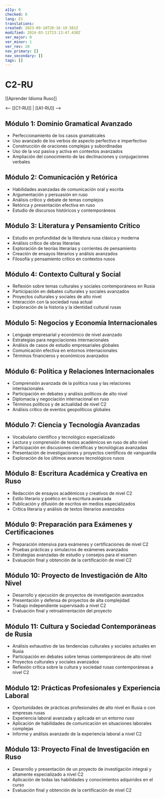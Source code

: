 ```yaml
---
a11y: 0
checked: 0
lang: ES
translations: 
created: 2023-09-18T20:16:19.581Z
modified: 2024-03-11T23:13:47.430Z
ver_major: 0
ver_minor: 1
ver_rev: 20
nav_primary: []
nav_secondary: []
tags: []
---
```

# C2-RU

[[Aprender Idioma Ruso]]

<-- [[C1-RU]] | [[A1-RU]] -->

## Módulo 1: Dominio Gramatical Avanzado

- Perfeccionamiento de los casos gramaticales
- Uso avanzado de los verbos de aspecto perfectivo e imperfectivo
- Construcción de oraciones complejas y subordinadas
- Uso de la voz pasiva y activa en contextos avanzados
- Ampliación del conocimiento de las declinaciones y conjugaciones verbales

## Módulo 2: Comunicación y Retórica

- Habilidades avanzadas de comunicación oral y escrita
- Argumentación y persuasión en ruso
- Análisis crítico y debate de temas complejos
- Retórica y presentación efectiva en ruso
- Estudio de discursos históricos y contemporáneos

## Módulo 3: Literatura y Pensamiento Crítico

- Estudio en profundidad de la literatura rusa clásica y moderna
- Análisis crítico de obras literarias
- Exploración de teorías literarias y corrientes de pensamiento
- Creación de ensayos literarios y análisis avanzados
- Filosofía y pensamiento crítico en contextos rusos

## Módulo 4: Contexto Cultural y Social

- Reflexión sobre temas culturales y sociales contemporáneos en Rusia
- Participación en debates culturales y sociales avanzados
- Proyectos culturales y sociales de alto nivel
- Interacción con la sociedad rusa actual
- Exploración de la historia y la identidad cultural rusas

## Módulo 5: Negocios y Economía Internacionales

- Lenguaje empresarial y económico de nivel avanzado
- Estrategias para negociaciones internacionales
- Análisis de casos de estudio empresariales globales
- Comunicación efectiva en entornos internacionales
- Términos financieros y económicos avanzados

## Módulo 6: Política y Relaciones Internacionales

- Comprensión avanzada de la política rusa y las relaciones internacionales
- Participación en debates y análisis políticos de alto nivel
- Diplomacia y negociación internacional en ruso
- Términos políticos y de actualidad de nivel C2
- Análisis crítico de eventos geopolíticos globales

## Módulo 7: Ciencia y Tecnología Avanzadas

- Vocabulario científico y tecnológico especializado
- Lectura y comprensión de textos académicos en ruso de alto nivel
- Participación en discusiones científicas y tecnológicas avanzadas
- Presentación de investigaciones y proyectos científicos de vanguardia
- Exploración de los últimos avances tecnológicos rusos

## Módulo 8: Escritura Académica y Creativa en Ruso

- Redacción de ensayos académicos y creativos de nivel C2
- Estilo literario y poético en la escritura avanzada
- Publicación y difusión de escritos en medios especializados
- Crítica literaria y análisis de textos literarios avanzados

## Módulo 9: Preparación para Exámenes y Certificaciones

- Preparación intensiva para exámenes y certificaciones de nivel C2
- Pruebas prácticas y simulacros de exámenes avanzados
- Estrategias avanzadas de estudio y consejos para el examen
- Evaluación final y obtención de la certificación de nivel C2

## Módulo 10: Proyecto de Investigación de Alto Nivel

- Desarrollo y ejecución de proyectos de investigación avanzados
- Presentación y defensa de proyectos de alta complejidad
- Trabajo independiente supervisado a nivel C2
- Evaluación final y retroalimentación del proyecto

## Módulo 11: Cultura y Sociedad Contemporáneas de Rusia

- Análisis exhaustivo de las tendencias culturales y sociales actuales en Rusia
- Participación en debates sobre temas contemporáneos de alto nivel
- Proyectos culturales y sociales avanzados
- Reflexión crítica sobre la cultura y sociedad rusas contemporáneas a nivel C2

## Módulo 12: Prácticas Profesionales y Experiencia Laboral

- Oportunidades de prácticas profesionales de alto nivel en Rusia o con empresas rusas
- Experiencia laboral avanzada y aplicada en un entorno ruso
- Aplicación de habilidades de comunicación en situaciones laborales complejas
- Informe y análisis avanzado de la experiencia laboral a nivel C2

## Módulo 13: Proyecto Final de Investigación en Ruso

- Desarrollo y presentación de un proyecto de investigación integral y altamente especializado a nivel C2
- Aplicación de todas las habilidades y conocimientos adquiridos en el curso
- Evaluación final y obtención de la certificación de nivel C2

